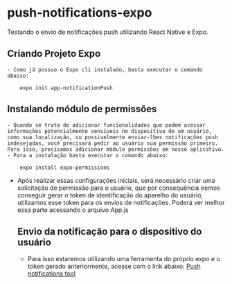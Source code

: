 # push-notifications-expo
Testando o envio de notificações push utilizando React Native e Expo.

## Criando Projeto Expo
    - Como já possuo o Expo cli instalado, basta executar o comando abaixo:
```
    expo init app-notificationPush
```

## Instalando módulo de permissões
    - Quando se trata de adicionar funcionalidades que podem acessar informações potencialmente sensíveis no dispositivo de um usuário, como sua localização, ou possivelmente enviar-lhes notificações push indesejadas, você precisará pedir ao usuário sua permissão primeiro. Para isso, precisamos adicionar módulo permissões em nosso aplicativo.
    - Para a instalação basta executar o comando abaixo:
```
    expo install expo-permissions
```

- Após realizar essas configurações iniciais, será necessário criar uma solicitação de 
  permissão para o usuário, que por consequência iremos conseguir gerar o token de identificação do aparelho do usuário, utilizamos esse token para os envios de notificações. Poderá ver melhor essa parte acessando o arquivo App.js

  ## Envio da notificação para o dispositivo do usuário
    - Para isso estaremos utilizando uma ferramenta do próprio expo e o token gerado anteriormente, acesse com o link abaixo: 
        [Push notifications tool](https://expo.io/notifications)

    
    